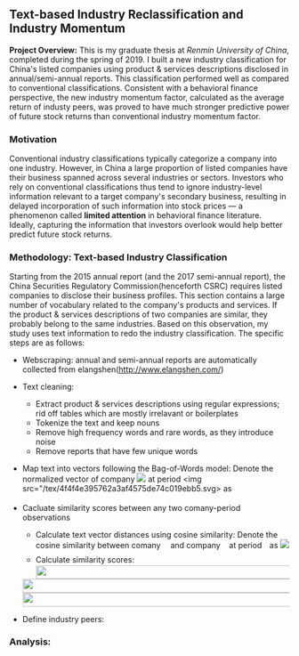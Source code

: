 ## Text-based Industry Reclassification and Industry Momentum

**Project Overview:** This is my graduate thesis at _Renmin University of China_, completed during the spring of 2019. I built a new industry classification for China's listed companies using product & services descriptions disclosed in annual/semi-annual reports. This classification performed well as compared to conventional classifications. Consistent with a behavioral finance perspective, the new industry momentum factor, calculated as the average return of industy peers, was proved to have much stronger predictive power of future stock returns than conventional industry momentum factor.

### Motivation
Conventional industry classifications typically categorize a company into one industry. However, in China a large proportion of listed companies have their business spanned across several industries or sectors. Investors who rely on conventional classifications thus tend to ignore industry-level information relevant to a target company's secondary business, resulting in delayed incorporation of such information into stock prices — a phenomenon called **limited attention** in behavioral finance literature. Ideally, capturing the information that investors overlook would help better predict future stock returns.

### Methodology: Text-based Industry Classification

Starting from the 2015 annual report (and the 2017 semi-annual report), the China Securities Regulatory Commission(henceforth CSRC) requires listed companies to disclose their business profiles. This section contains a large number of vocabulary related to the company's products and services. If the product & services descriptions of two companies are similar, they probably belong to the same industries. Based on this observation, my study uses text information to redo the industry classification. The specific steps are as follows:

- Webscraping: annual and semi-annual reports are automatically collected from elangshen(http://www.elangshen.com/)  
- Text cleaning:
  - Extract product & services descriptions using regular expressions; rid off tables which are mostly irrelavant or boilerplates
  - Tokenize the text and keep nouns
  - Remove high frequency words and rare words, as they introduce noise
  - Remove reports that have few unique words
- Map text into vectors following the Bag-of-Words model: Denote the normalized vector of company <img src="/tex/190083ef7a1625fbc75f243cffb9c96d.svg"> at period <img src="/tex/4f4f4e395762a3af4575de74c019ebb5.svg> as <img src="/tex/a6c42fcd6f405bc815952c5d10848987.svg" align=middle width=23.830090349999992pt height=14.15524440000002pt/>  
- Cacluate similarity scores between any two comany-period observations
  - Calculate text vector distances using cosine similarity: Denote the cosine similarity between comany <img src="/tex/190083ef7a1625fbc75f243cffb9c96d.svg?invert_in_darkmode&sanitize=true" align=middle width=9.81741584999999pt height=22.831056599999986pt/> and company <img src="/tex/36b5afebdba34564d884d347484ac0c7.svg?invert_in_darkmode&sanitize=true" align=middle width=7.710416999999989pt height=21.68300969999999pt/> at period <img src="/tex/4f4f4e395762a3af4575de74c019ebb5.svg?invert_in_darkmode&sanitize=true" align=middle width=5.936097749999991pt height=20.221802699999984pt/> as <img src="/tex/010f345562008e85da4abd0ab364c0a0.svg">
  - Calculate similarity scores: <img src="/tex/9a52beaa9b056009f191a085ec25467e.svg" align="middle" width="713.0976797999999pt" height="24.65753399999998pt/"> 
  
  <img src="/tex/9a52beaa9b056009f191a085ec25467e.svg?invert_in_darkmode&sanitize=true" align="middle" width="713.0976797999999pt" height="24.65753399999998pt/"> 
  
  <img src="/tex/9a52beaa9b056009f191a085ec25467e.svg?invert_in_darkmode&sanitize=true" align="middle" width="713.0976797999999pt" height="24.65753399999998pt"> 
  
  
- Define industry peers:


### Analysis:

